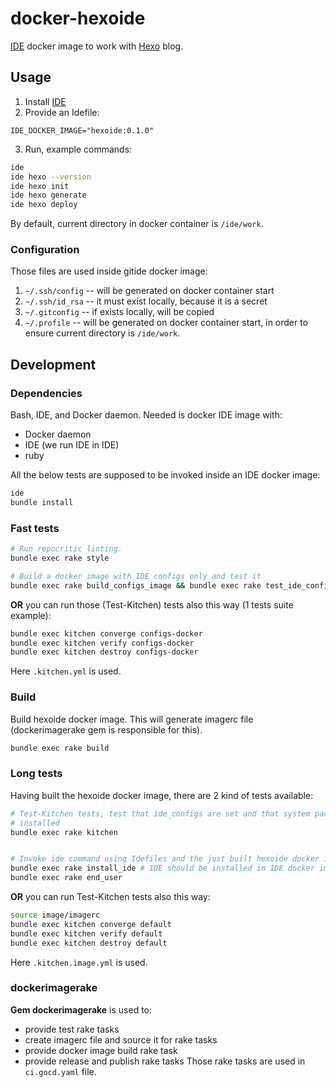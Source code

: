 # docker-hexoide

[IDE](https://github.com/ai-traders/ide) docker image to work with
 [Hexo](https://hexo.io/) blog.

## Usage
1. Install [IDE](https://github.com/ai-traders/ide)
2. Provide an Idefile:
```
IDE_DOCKER_IMAGE="hexoide:0.1.0"
```
3. Run, example commands:
```bash
ide
ide hexo --version
ide hexo init
ide hexo generate
ide hexo deploy
```

By default, current directory in docker container is `/ide/work`.

### Configuration
Those files are used inside gitide docker image:

1. `~/.ssh/config` -- will be generated on docker container start
2. `~/.ssh/id_rsa` -- it must exist locally, because it is a secret
2. `~/.gitconfig` -- if exists locally, will be copied
3. `~/.profile` -- will be generated on docker container start, in
   order to ensure current directory is `/ide/work`.

## Development

### Dependencies
Bash, IDE, and Docker daemon. Needed is docker IDE image with:
  * Docker daemon
  * IDE (we run IDE in IDE)
  * ruby

All the below tests are supposed to be invoked inside an IDE docker image:
```bash
ide
bundle install
```

### Fast tests
```bash
# Run repocritic linting.
bundle exec rake style

# Build a docker image with IDE configs only and test it
bundle exec rake build_configs_image && bundle exec rake test_ide_configs
```

**OR** you can run those (Test-Kitchen) tests also this way (1 tests suite example):
```bash
bundle exec kitchen converge configs-docker
bundle exec kitchen verify configs-docker
bundle exec kitchen destroy configs-docker
```

Here `.kitchen.yml` is used.

### Build
Build hexoide docker image. This will generate imagerc file
(dockerimagerake gem is responsible for this).

```bash
bundle exec rake build
```

### Long tests
Having built the hexoide docker image, there are 2 kind of tests available:

```bash
# Test-Kitchen tests, test that ide_configs are set and that system packages are
# installed
bundle exec rake kitchen


# Invoke ide command using Idefiles and the just built hexoide docker image
bundle exec rake install_ide # IDE should be installed in IDE docker image
bundle exec rake end_user
```

**OR** you can run Test-Kitchen tests also this way:
```bash
source image/imagerc
bundle exec kitchen converge default
bundle exec kitchen verify default
bundle exec kitchen destroy default
```

Here `.kitchen.image.yml` is used.

### dockerimagerake
**Gem dockerimagerake** is used to:
 * provide test rake tasks
 * create imagerc file and source it for rake tasks
 * provide docker image build rake task
 * provide release and publish rake tasks
Those rake tasks are used in `ci.gocd.yaml` file.
